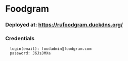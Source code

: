 
# Foodgram


### Deployed at: https://rufoodgram.duckdns.org/

### Credentials
```
  login(email): foodadmin@foodgram.com
  password: J6JsJMXa
```

